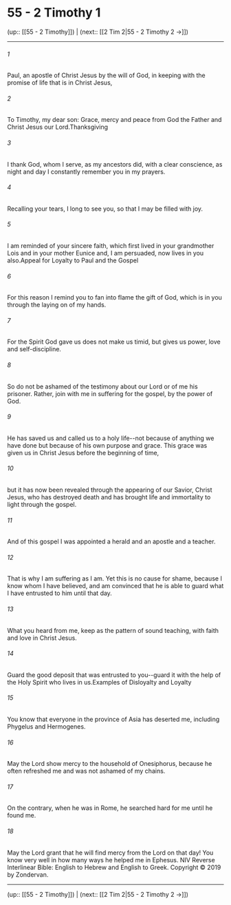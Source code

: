 # 55 - 2 Timothy 1

(up:: [[55 - 2 Timothy]]) | (next:: [[2 Tim 2|55 - 2 Timothy 2 →]])

***


###### 1 
Paul, an apostle of Christ Jesus by the will of God, in keeping with the promise of life that is in Christ Jesus, 

###### 2 
To Timothy, my dear son: Grace, mercy and peace from God the Father and Christ Jesus our Lord.Thanksgiving 

###### 3 
I thank God, whom I serve, as my ancestors did, with a clear conscience, as night and day I constantly remember you in my prayers. 

###### 4 
Recalling your tears, I long to see you, so that I may be filled with joy. 

###### 5 
I am reminded of your sincere faith, which first lived in your grandmother Lois and in your mother Eunice and, I am persuaded, now lives in you also.Appeal for Loyalty to Paul and the Gospel 

###### 6 
For this reason I remind you to fan into flame the gift of God, which is in you through the laying on of my hands. 

###### 7 
For the Spirit God gave us does not make us timid, but gives us power, love and self-discipline. 

###### 8 
So do not be ashamed of the testimony about our Lord or of me his prisoner. Rather, join with me in suffering for the gospel, by the power of God. 

###### 9 
He has saved us and called us to a holy life--not because of anything we have done but because of his own purpose and grace. This grace was given us in Christ Jesus before the beginning of time, 

###### 10 
but it has now been revealed through the appearing of our Savior, Christ Jesus, who has destroyed death and has brought life and immortality to light through the gospel. 

###### 11 
And of this gospel I was appointed a herald and an apostle and a teacher. 

###### 12 
That is why I am suffering as I am. Yet this is no cause for shame, because I know whom I have believed, and am convinced that he is able to guard what I have entrusted to him until that day. 

###### 13 
What you heard from me, keep as the pattern of sound teaching, with faith and love in Christ Jesus. 

###### 14 
Guard the good deposit that was entrusted to you--guard it with the help of the Holy Spirit who lives in us.Examples of Disloyalty and Loyalty 

###### 15 
You know that everyone in the province of Asia has deserted me, including Phygelus and Hermogenes. 

###### 16 
May the Lord show mercy to the household of Onesiphorus, because he often refreshed me and was not ashamed of my chains. 

###### 17 
On the contrary, when he was in Rome, he searched hard for me until he found me. 

###### 18 
May the Lord grant that he will find mercy from the Lord on that day! You know very well in how many ways he helped me in Ephesus. NIV Reverse Interlinear Bible: English to Hebrew and English to Greek. Copyright © 2019 by Zondervan.

***

(up:: [[55 - 2 Timothy]]) | (next:: [[2 Tim 2|55 - 2 Timothy 2 →]])
